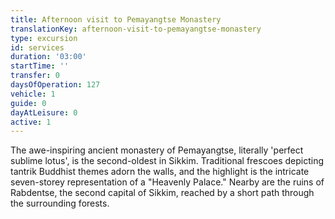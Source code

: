 ```yaml
---
title: Afternoon visit to Pemayangtse Monastery
translationKey: afternoon-visit-to-pemayangtse-monastery
type: excursion
id: services
duration: '03:00'
startTime: ''
transfer: 0
daysOfOperation: 127
vehicle: 1
guide: 0
dayAtLeisure: 0
active: 1
---
```

The awe-inspiring ancient monastery of Pemayangtse, literally 'perfect sublime lotus', is the second-oldest in Sikkim. Traditional frescoes depicting tantrik Buddhist themes adorn the walls, and the highlight is the intricate seven-storey representation of a "Heavenly Palace." Nearby are the ruins of Rabdentse, the second capital of Sikkim, reached by a short path through the surrounding forests.
